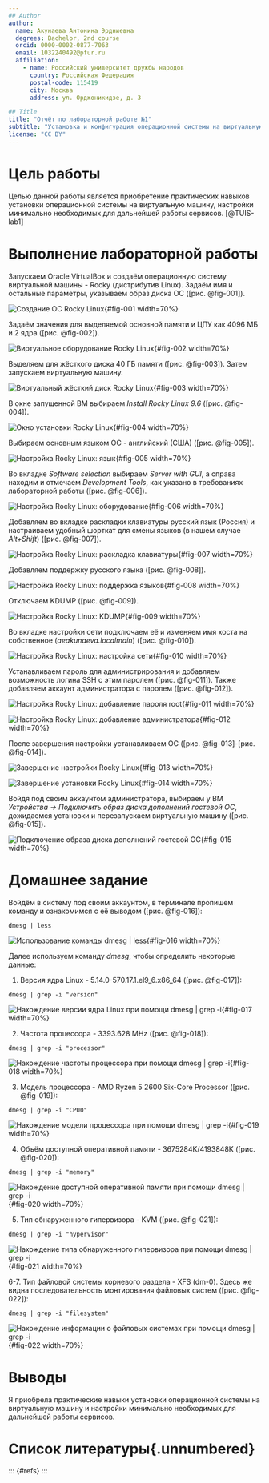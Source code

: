 ```yaml
---
## Author
author:
  name: Акунаева Антонина Эрдниевна
  degrees: Bachelor, 2nd course
  orcid: 0000-0002-0877-7063
  email: 1032240492@pfur.ru
  affiliation:
    - name: Российский университет дружбы народов
      country: Российская Федерация
      postal-code: 115419
      city: Москва
      address: ул. Орджоникидзе, д. 3

## Title
title: "Отчёт по лабораторной работе №1"
subtitle: "Установка и конфигурация операционной системы на виртуальную машину"
license: "CC BY"
---
```


# Цель работы

Целью данной работы является приобретение практических навыков установки операционной системы на виртуальную машину, настройки минимально необходимых для дальнейшей работы сервисов. [@TUIS-lab1]

# Выполнение лабораторной работы

Запускаем Oracle VirtualBox и создаём операционную систему виртуальной машины - Rocky (дистрибутив Linux). Задаём имя и остальные параметры, указываем образ диска ОС ([рис. @fig-001]).

![Создание ОС Rocky Linux](image/1.PNG){#fig-001 width=70%}

Задаём значения для выделяемой основной памяти и ЦПУ как 4096 МБ и 2 ядра ([рис. @fig-002]).

![Виртуальное оборудование Rocky Linux](image/2.PNG){#fig-002 width=70%}

Выделяем для жёсткого диска 40 ГБ памяти ([рис. @fig-003]). Затем запускаем виртуальную машину.

![Виртуальный жёсткий диск Rocky Linux](image/3.PNG){#fig-003 width=70%}

В окне запущенной ВМ выбираем *Install Rocky Linux 9.6* ([рис. @fig-004]).

![Окно установки Rocky Linux](image/4.PNG){#fig-004 width=70%}

Выбираем основным языком ОС - английский (США) ([рис. @fig-005]).

![Настройка Rocky Linux: язык](image/5.PNG){#fig-005 width=70%}

Во вкладке *Software selection* выбираем *Server with GUI*, а справа находим и отмечаем *Development Tools*, как указано в требованиях лабораторной работы ([рис. @fig-006]).

![Настройка Rocky Linux: оборудование](image/6.PNG){#fig-006 width=70%}

Добавляем во вкладке раскладки клавиатуры русский язык (Россия) и настраиваем удобный шорткат для смены языков (в нашем случае *Alt+Shift*) ([рис. @fig-007]).

![Настройка Rocky Linux: раскладка клавиатуры](image/7.PNG){#fig-007 width=70%}

Добавляем поддержку русского языка ([рис. @fig-008]).

![Настройка Rocky Linux: поддержка языков](image/8.PNG){#fig-008 width=70%}

Отключаем KDUMP ([рис. @fig-009]).

![Настройка Rocky Linux: KDUMP](image/9.PNG){#fig-009 width=70%}

Во вкладке настройки сети подключаем её и изменяем имя хоста на собственное (*aeakunaeva.localmain*) ([рис. @fig-010]).

![Настройка Rocky Linux: настройка сети](image/10.PNG){#fig-010 width=70%}

Устанавливаем пароль для администрирования и добавляем возможность логина SSH с этим паролем ([рис. @fig-011]). Также добавляем аккаунт администратора с паролем ([рис. @fig-012]).

![Настройка Rocky Linux: добавление пароля root](image/11.PNG){#fig-011 width=70%}

![Настройка Rocky Linux: добавление администратора](image/12.PNG){#fig-012 width=70%}

После завершения настройки устанавливаем ОС ([рис. @fig-013]-[рис. @fig-014]).

![Завершение настройки Rocky Linux](image/13.PNG){#fig-013 width=70%}

![Завершение установки Rocky Linux](image/14.PNG){#fig-014 width=70%}

Войдя под своим аккаунтом администратора, выбираем у ВМ *Устройства -> Подключить образ диска дополнений гостевой ОС*, дожидаемся установки и перезапускаем виртуальную машину ([рис. @fig-015]).

![Подключение образа диска дополнений гостевой ОС](image/15.PNG){#fig-015 width=70%}

# Домашнее задание

Войдём в систему под своим аккаунтом, в терминале пропишем команду и ознакомимся с её выводом ([рис. @fig-016]):

```
dmesg | less
```

![Использование команды dmesg | less](image/16.PNG){#fig-016 width=70%}

Далее используем команду *dmesg*, чтобы определить некоторые данные:

1. Версия ядра Linux - 5.14.0-570.17.1.el9_6.x86_64 ([рис. @fig-017]):

```
dmesg | grep -i "version"
```

![Нахождение версии ядра Linux при помощи dmesg | grep -i](image/17.PNG){#fig-017 width=70%}

2. Частота процессора - 3393.628 MHz ([рис. @fig-018]):

```
dmesg | grep -i "processor"
```

![Нахождение частоты процессора при помощи dmesg | grep -i](image/18.PNG){#fig-018 width=70%}

3. Модель процессора - AMD Ryzen 5 2600 Six-Core Processor ([рис. @fig-019]):

```
dmesg | grep -i "CPU0"
```

![Нахождение модели процессора при помощи dmesg | grep -i](image/19.PNG){#fig-019 width=70%}

4. Объём доступной оперативной памяти - 3675284K/4193848K ([рис. @fig-020]):

```
dmesg | grep -i "memory"
```

![Нахождение доступной оперативной памяти при помощи dmesg | grep -i](image/20.PNG){#fig-020 width=70%}

5. Тип обнаруженного гипервизора - KVM ([рис. @fig-021]):

```
dmesg | grep -i "hypervisor"
```

![Нахождение типа обнаруженного гипервизора при помощи dmesg | grep -i](image/21.PNG){#fig-021 width=70%}

6-7. Тип файловой системы корневого раздела - XFS (dm-0). Здесь же видна последовательность монтирования файловых систем ([рис. @fig-022]):

```
dmesg | grep -i "filesystem"
```

![Нахождение информации о файловых системах при помощи dmesg | grep -i](image/22.PNG){#fig-022 width=70%}

# Выводы

Я приобрела практические навыки установки операционной системы на виртуальную машину и настройки минимально необходимых для дальнейшей работы сервисов.

# Список литературы{.unnumbered}

::: {#refs}
:::
